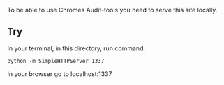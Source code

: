 To be able to use Chromes Audit-tools you need to serve this site locally.

## Try

In your terminal, in this directory, run command:

`python -m SimpleHTTPServer 1337`

In your browser go to localhost:1337
